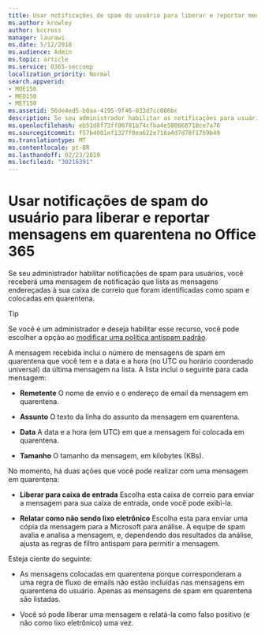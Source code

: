 ```yaml
---
title: Usar notificações de spam do usuário para liberar e reportar mensagens em quarentena no Office 365
ms.author: krowley
author: kccross
manager: laurawi
ms.date: 5/12/2018
ms.audience: Admin
ms.topic: article
ms.service: O365-seccomp
localization_priority: Normal
search.appverid:
- MOE150
- MED150
- MET150
ms.assetid: 56de4ed5-b0aa-4195-9f46-033d7cc086bc
description: Se seu administrador habilitar as notificações para usuários, você receberá uma mensagem de notificação que lista as mensagens enviadas para sua caixa de correio que foram identificadas como spam, massa ou mensagens de phishing. Você pode liberar ou relatar mensagens depois de ser notificado.
ms.openlocfilehash: eb51d8f73ff00781b74cfba4e580668710ce7a76
ms.sourcegitcommit: f57b4001ef1327f0ea622e716a4d7d78f1769b49
ms.translationtype: MT
ms.contentlocale: pt-BR
ms.lasthandoff: 02/23/2019
ms.locfileid: "30216391"
---
```

# <a name="use-user-spam-notifications-to-release-and-report-quarantined-messages-in-office-365"></a>Usar notificações de spam do usuário para liberar e reportar mensagens em quarentena no Office 365

Se seu administrador habilitar notificações de spam para usuários, você receberá uma mensagem de notificação que lista as mensagens endereçadas à sua caixa de correio que foram identificadas como spam e colocadas em quarentena.
  
> [!TIP]
> Se você é um administrador e deseja habilitar esse recurso, você pode escolher a opção ao [modificar uma política antispam padrão](https://go.microsoft.com/fwlink/?LinkId=800313). 
  
A mensagem recebida inclui o número de mensagens de spam em quarentena que você tem e a data e a hora (no UTC ou horário coordenado universal) da última mensagem na lista. A lista inclui o seguinte para cada mensagem:
  
- **Remetente** O nome de envio e o endereço de email da mensagem em quarentena. 
    
- **Assunto** O texto da linha do assunto da mensagem em quarentena. 
    
- **Data** A data e a hora (em UTC) em que a mensagem foi colocada em quarentena. 
    
- **Tamanho** O tamanho da mensagem, em kilobytes (KBs). 
    
No momento, há duas ações que você pode realizar com uma mensagem em quarentena:
  
- **Liberar para caixa de entrada** Escolha esta caixa de correio para enviar a mensagem para sua caixa de entrada, onde você pode exibi-la. 
    
- **Relatar como não sendo lixo eletrônico** Escolha esta para enviar uma cópia da mensagem para a Microsoft para análise. A equipe de spam avalia e analisa a mensagem, e, dependendo dos resultados da análise, ajusta as regras de filtro antispam para permitir a mensagem. 
    
Esteja ciente do seguinte:
  
- As mensagens colocadas em quarentena porque corresponderam a uma regra de fluxo de emails não estão incluídas nas mensagens em quarentena do usuário. Apenas as mensagens de spam em quarentena são listadas.
    
- Você só pode liberar uma mensagem e relatá-la como falso positivo (e não como lixo eletrônico) uma vez.
    

